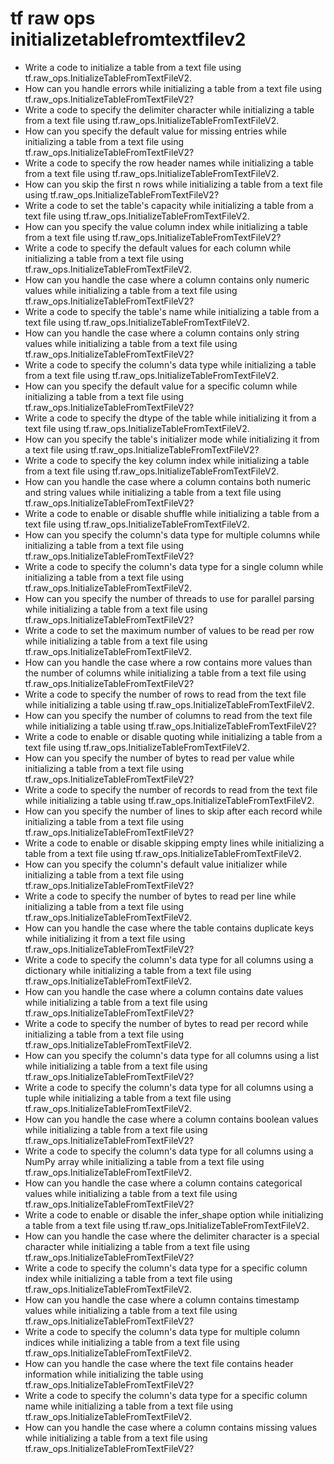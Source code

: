 # tf raw ops initializetablefromtextfilev2

- Write a code to initialize a table from a text file using tf.raw_ops.InitializeTableFromTextFileV2.
- How can you handle errors while initializing a table from a text file using tf.raw_ops.InitializeTableFromTextFileV2?
- Write a code to specify the delimiter character while initializing a table from a text file using tf.raw_ops.InitializeTableFromTextFileV2.
- How can you specify the default value for missing entries while initializing a table from a text file using tf.raw_ops.InitializeTableFromTextFileV2?
- Write a code to specify the row header names while initializing a table from a text file using tf.raw_ops.InitializeTableFromTextFileV2.
- How can you skip the first n rows while initializing a table from a text file using tf.raw_ops.InitializeTableFromTextFileV2?
- Write a code to set the table's capacity while initializing a table from a text file using tf.raw_ops.InitializeTableFromTextFileV2.
- How can you specify the value column index while initializing a table from a text file using tf.raw_ops.InitializeTableFromTextFileV2?
- Write a code to specify the default values for each column while initializing a table from a text file using tf.raw_ops.InitializeTableFromTextFileV2.
- How can you handle the case where a column contains only numeric values while initializing a table from a text file using tf.raw_ops.InitializeTableFromTextFileV2?
- Write a code to specify the table's name while initializing a table from a text file using tf.raw_ops.InitializeTableFromTextFileV2.
- How can you handle the case where a column contains only string values while initializing a table from a text file using tf.raw_ops.InitializeTableFromTextFileV2?
- Write a code to specify the column's data type while initializing a table from a text file using tf.raw_ops.InitializeTableFromTextFileV2.
- How can you specify the default value for a specific column while initializing a table from a text file using tf.raw_ops.InitializeTableFromTextFileV2?
- Write a code to specify the dtype of the table while initializing it from a text file using tf.raw_ops.InitializeTableFromTextFileV2.
- How can you specify the table's initializer mode while initializing it from a text file using tf.raw_ops.InitializeTableFromTextFileV2?
- Write a code to specify the key column index while initializing a table from a text file using tf.raw_ops.InitializeTableFromTextFileV2.
- How can you handle the case where a column contains both numeric and string values while initializing a table from a text file using tf.raw_ops.InitializeTableFromTextFileV2?
- Write a code to enable or disable shuffle while initializing a table from a text file using tf.raw_ops.InitializeTableFromTextFileV2.
- How can you specify the column's data type for multiple columns while initializing a table from a text file using tf.raw_ops.InitializeTableFromTextFileV2?
- Write a code to specify the column's data type for a single column while initializing a table from a text file using tf.raw_ops.InitializeTableFromTextFileV2.
- How can you specify the number of threads to use for parallel parsing while initializing a table from a text file using tf.raw_ops.InitializeTableFromTextFileV2?
- Write a code to set the maximum number of values to be read per row while initializing a table from a text file using tf.raw_ops.InitializeTableFromTextFileV2.
- How can you handle the case where a row contains more values than the number of columns while initializing a table from a text file using tf.raw_ops.InitializeTableFromTextFileV2?
- Write a code to specify the number of rows to read from the text file while initializing a table using tf.raw_ops.InitializeTableFromTextFileV2.
- How can you specify the number of columns to read from the text file while initializing a table using tf.raw_ops.InitializeTableFromTextFileV2?
- Write a code to enable or disable quoting while initializing a table from a text file using tf.raw_ops.InitializeTableFromTextFileV2.
- How can you specify the number of bytes to read per value while initializing a table from a text file using tf.raw_ops.InitializeTableFromTextFileV2?
- Write a code to specify the number of records to read from the text file while initializing a table using tf.raw_ops.InitializeTableFromTextFileV2.
- How can you specify the number of lines to skip after each record while initializing a table from a text file using tf.raw_ops.InitializeTableFromTextFileV2?
- Write a code to enable or disable skipping empty lines while initializing a table from a text file using tf.raw_ops.InitializeTableFromTextFileV2.
- How can you specify the column's default value initializer while initializing a table from a text file using tf.raw_ops.InitializeTableFromTextFileV2?
- Write a code to specify the number of bytes to read per line while initializing a table from a text file using tf.raw_ops.InitializeTableFromTextFileV2.
- How can you handle the case where the table contains duplicate keys while initializing it from a text file using tf.raw_ops.InitializeTableFromTextFileV2?
- Write a code to specify the column's data type for all columns using a dictionary while initializing a table from a text file using tf.raw_ops.InitializeTableFromTextFileV2.
- How can you handle the case where a column contains date values while initializing a table from a text file using tf.raw_ops.InitializeTableFromTextFileV2?
- Write a code to specify the number of bytes to read per record while initializing a table from a text file using tf.raw_ops.InitializeTableFromTextFileV2.
- How can you specify the column's data type for all columns using a list while initializing a table from a text file using tf.raw_ops.InitializeTableFromTextFileV2?
- Write a code to specify the column's data type for all columns using a tuple while initializing a table from a text file using tf.raw_ops.InitializeTableFromTextFileV2.
- How can you handle the case where a column contains boolean values while initializing a table from a text file using tf.raw_ops.InitializeTableFromTextFileV2?
- Write a code to specify the column's data type for all columns using a NumPy array while initializing a table from a text file using tf.raw_ops.InitializeTableFromTextFileV2.
- How can you handle the case where a column contains categorical values while initializing a table from a text file using tf.raw_ops.InitializeTableFromTextFileV2?
- Write a code to enable or disable the infer_shape option while initializing a table from a text file using tf.raw_ops.InitializeTableFromTextFileV2.
- How can you handle the case where the delimiter character is a special character while initializing a table from a text file using tf.raw_ops.InitializeTableFromTextFileV2?
- Write a code to specify the column's data type for a specific column index while initializing a table from a text file using tf.raw_ops.InitializeTableFromTextFileV2.
- How can you handle the case where a column contains timestamp values while initializing a table from a text file using tf.raw_ops.InitializeTableFromTextFileV2?
- Write a code to specify the column's data type for multiple column indices while initializing a table from a text file using tf.raw_ops.InitializeTableFromTextFileV2.
- How can you handle the case where the text file contains header information while initializing the table using tf.raw_ops.InitializeTableFromTextFileV2?
- Write a code to specify the column's data type for a specific column name while initializing a table from a text file using tf.raw_ops.InitializeTableFromTextFileV2.
- How can you handle the case where a column contains missing values while initializing a table from a text file using tf.raw_ops.InitializeTableFromTextFileV2?